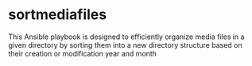# sortmediafiles
This Ansible playbook is designed to efficiently organize media files in a given directory by sorting them into a new directory structure based on their creation or modification year and month
